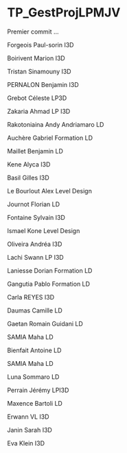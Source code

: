 # TP_GestProjLPMJV



Premier commit ...

Forgeois Paul-sorin I3D

Boirivent Marion I3D

Tristan Sinamouny I3D

PERNALON Benjamin I3D

Grebot Céleste LP3D

Zakaria Ahmad LP I3D

Rakotoniaina Andy Andriamaro LD

Auchère Gabriel Formation LD

Maillet Benjamin LD

Kene Alyca I3D

Basil Gilles I3D

Le Bourlout Alex Level Design

Journot Florian LD

Fontaine Sylvain I3D

Ismael Kone Level Design

Oliveira Andréa I3D

Lachi Swann LP I3D

Laniesse Dorian Formation LD

Gangutia Pablo Formation LD

Carla REYES I3D

Daumas Camille LD

Gaetan Romain Guidani LD

SAMIA Maha LD

Bienfait Antoine LD

SAMIA Maha LD

Luna Sommaro LD

Perrain Jérémy LPI3D

Maxence Bartoli LD

Erwann VL I3D

Janin Sarah I3D

Eva Klein I3D
